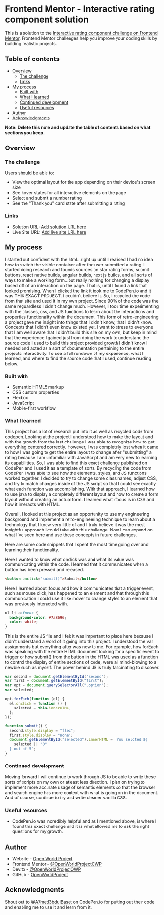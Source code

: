 # Frontend Mentor - Interactive rating component solution

This is a solution to the [Interactive rating component challenge on Frontend Mentor](https://www.frontendmentor.io/challenges/interactive-rating-component-koxpeBUmI). Frontend Mentor challenges help you improve your coding skills by building realistic projects.

## Table of contents

- [Overview](#overview)
  - [The challenge](#the-challenge)
  - [Links](#links)
- [My process](#my-process)
  - [Built with](#built-with)
  - [What I learned](#what-i-learned)
  - [Continued development](#continued-development)
  - [Useful resources](#useful-resources)
- [Author](#author)
- [Acknowledgments](#acknowledgments)

**Note: Delete this note and update the table of contents based on what sections you keep.**

## Overview

### The challenge

Users should be able to:

- View the optimal layout for the app depending on their device's screen size
- See hover states for all interactive elements on the page
- Select and submit a number rating
- See the "Thank you" card state after submitting a rating

### Links

- Solution URL: [Add solution URL here](https://your-solution-url.com)
- Live Site URL: [Add live site URL here](https://your-live-site-url.com)

## My process

I started out confident with the html...right up until I realised I had no idea how to switch the visible container after the user submitted a rating. I started doing research and founds sources on star rating forms, submit buttons, react native builds, angular builds, next js builds, and all sorts of ways to make a working form...but really nothing for changing a display based off of an interaction on the page. That is, until I found a link that looked promising. When I clicked the link it took me to CodePen.io and it was THIS EXACT PROJECT. I couldn't believe it. So, I recycled the code from that site and used it in my own project. Since 90% of the code was the same reguardless I didn't change much. However, I took time experimenting with the classes, css, and JS functions to learn about the interactions and properties functionality within the document. This form of retro-engineering a project gave me insight into things that I didn't know, that I didn't know. Concepts that I didn't even know existed yet. I want to stress to everyone that I am well aware that I didn't build this site on my own, but keep in mind that the experience I gained just from doing the work to understand the source code I used to build this project provided growth I didn't know I needed and acted as a sort of documentation pertaining to the entire projects interactivity. To see a full rundown of my experience, what I learned, and where to find the source code that I used, continue reading below.

### Built with

- Semantic HTML5 markup
- CSS custom properties
- Flexbox
- JavaScript
- Mobile-first workflow

### What I learned

This project has a lot of research put into it as well as recycled code from codepen. Looking at the project I understood how to make the layout and with the growth from the last challenge I was able to recognize how to get everything centered correctly. However, I was completely lost when it came to how I was going to get the entire layout to change after "submitting" a rating because I am unfamiliar with JavaScript and am very new to learning its capabilities. So, I was able to find this exact challenge published on CodePen and I used it as a template of sorts. By recycling the code from CodePen I was able to see how the elements, styles, and JS functions worked together. I decided to try to change some class names, adjust CSS, and try to match changes inside of the JS script so that I could see exactly what each function was accomplishing. With that approach, I learned how to use java to display a completely different layout and how to create a form layout without creating an actual form. I learned what :focus is in CSS and how it interacts with HTML.

Overall, I looked at this project as an opportunity to use my engineering background and implement a retro-engineering technique to learn about a technology that I know very little of and I truly believe it was the most insightful approach I could take with this challenge. Now I can expand on what I've seen here and use these concepts in future challenges.

Here are some code snippets that I spent the most time going over and learning their functionality.

Here I wanted to know what onclick was and what its value was communicating within the code. I learned that it communicates when a button has been pressed and released.

```html
<button onclick="submit()">Submit</button>
```

Here I learned about :focus and how it communicates that a trigger event, such as mouse click, has happened to an element and that through this communication I could use it like :hover to change styles to an element that was previously interacted with.

```css
ul li a:focus {
  background-color: #7a8696;
  color: white;
}
```

This is the entire JS file and I felt it was important to place here because I didn't understand a word of it going into this project. I understood the var assignments but everything after was new to me. For example, how forEach was speaking with the entire HTML document looking for a specific event to trigger or how submit() from the button in the HTML was used as a function to control the display of entire sections of code, were all mind-blowing to a newbie such as myself. The power behind JS is truly fascinating to discover.

```js
var second = document.getElementById("second");
var first = document.getElementById("first");
var opt = document.querySelectorAll(".option");
var selected;

opt.forEach(function (el) {
  el.onclick = function () {
    selected = this.innerHTML;
  };
});

function submit() {
  second.style.display = "flex";
  first.style.display = "none";
  document.getElementById("selected").innerHTML = `You selcted ${
    selected || "0"
  } out of 5`;
}
```

### Continued development

Moving forward I will continue to work through JS to be able to write these sorts of scripts on my own or atleast less direction. I plan on trying to implement more accurate usage of semantic elements so that the browser and search engine has more context with what is going on in the document. And of course, continue to try and write cleaner vanilla CSS.

### Useful resources

- CodePen.io was incredibly helpful and as I mentioned above, is where I found this exact challenge and it is what allowed me to ask the right questions for my growth.

## Author

- Website - [Open World Project](https://openworldproject.dev/)
- Frontend Mentor - [@OpenWorldProjectOWP](https://www.frontendmentor.io/profile/OpenWorldProjectOWP)
- Dev.to - [@OpenWorldProjectOWP](https://dev.to/openworldprojectowp)
- GitHub - [OpenWorldProject](https://github.com/OpenWorldProjectOWP)

## Acknowledgments

Shout out to [@A7med3bdulBaset](https://codepen.io/A7med3bdulBaset) on CodePen.io for putting out their code and enabling me to use it and learn from it.
